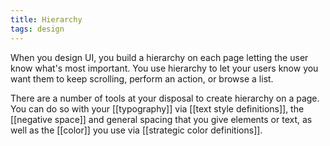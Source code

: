 ```yaml
---
title: Hierarchy
tags: design
---
```


When you design UI, you build a hierarchy on each page letting the user know what's most important. You use hierarchy to let your users know you want them to keep scrolling, perform an action, or browse a list.

There are a number of tools at your disposal to create hierarchy on a page. You can do so with your [[typography]] via [[text style definitions]], the [[negative space]] and general spacing that you give elements or text, as well as the [[color]] you use via [[strategic color definitions]].
